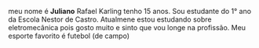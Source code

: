 meu nome é **Juliano** Rafael Karling tenho 15 anos.
Sou estudante do 1° ano da Escola Nestor de Castro.
Atualmene estou estudando sobre eletromecânica pois gosto muito e sinto que vou longe na profissão.
Meu esporte favorito é futebol (de campo) 
